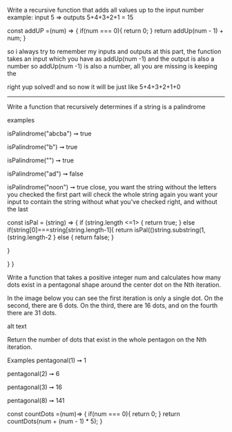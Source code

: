 Write a recursive function that adds all values up to the input number 
example:
input 5 => outputs 5+4+3+2+1 = 15


const addUP =(num) => {
  if(num === 0){
    return 0;
  } 
  return addUp(num - 1) + num;
}

so i always try to remember my inputs and outputs at this part, the function
takes an input which you have as addUp(num -1) and the output is also a number so 
addUp(num -1) is also a number, all you are missing is keeping the

right yup solved! and so now it will be just like 5+4+3+2+1+0

_______________________________________________

Write a function that recursively determines if a string is a palindrome

examples

isPalindrome("abcba") ➞ true

isPalindrome("b") ➞ true

isPalindrome("") ➞ true

isPalindrome("ad") ➞ false

isPalindrome("noon") ➞ true
close, you want the string without the letters you checked the first part will check the whole string again
you want your input to contain the string without what you've checked
right, and without the last


const isPal = (string) => {
  if (string.length <=1> {
    return true;
  } else if(string[0]===string[string.length-1]{
    return isPal(()string.substring(1,(string.length-2
  } else {
    return false;
  }


  }

  }
}

Write a function that takes a positive integer num and calculates how many dots exist in a pentagonal shape around the center dot on the Nth iteration.

In the image below you can see the first iteration is only a single dot. On the second, there are 6 dots. On the third, there are 16 dots, and on the fourth there are 31 dots.

alt text

Return the number of dots that exist in the whole pentagon on the Nth iteration.

Examples
pentagonal(1) ➞ 1

pentagonal(2) ➞ 6

pentagonal(3) ➞ 16

pentagonal(8) ➞ 141

const countDots =(num)=> {
  if(num === 0){
    return 0;
  } 
  return countDots(num + (num - 1) * 5);
}







